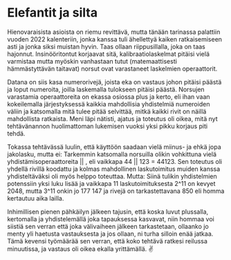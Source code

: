 # Elefantit ja silta

Hienovaraisista asioista on riemu revittävä, mutta tänään tarinassa palattiin vuoden 2022 kalenteriin, jonka kanssa tuli ähellettyä kaiken ratkaisemiseen asti ja jonka siksi muistan hyvin. Taas ollaan riippusillalla, joka on taas hajonnut. Insinööritontut korjaavat sitä, kalibraatiolaskelmat pitäisi vielä varmistaa mutta myöskin vanhastaan tutut (matemaattisesti hämmästyttävän taitavat) norsut ovat varastaneet laskelmien operaattorit.

Datana on siis kasa numerorivejä, joista eka on vastaus johon pitäisi päästä ja loput numeroita, joilla laskemalla tulokseen pitäisi päästä. Norsujen varastamia operaattoreita on ekassa osiossa plus ja kerto, eli ihan vaan kokeilemalla järjestyksessä kaikkia mahdollisia yhdistelmiä numeroiden väliin ja katsomalla mitä tulee pitää selvittää, mitkä kaikki rivit on näillä mahdollista ratkaista. Meni läpi nätisti, ajatus ja toteutus oli oikea, mitä nyt tehtävänannon huolimattoman lukemisen vuoksi yksi pikku korjaus piti tehdä.

Tokassa tehtävässä luulin, että käyttöön saadaan vielä miinus- ja ehkä jopa jakolasku, mutta ei: Tarkemmin katsomalla norsuilla olikin vohkittuna vielä yhdistämisoperaattoreita || , eli vaikkapa 44 || 123 = 44123. Sen toteutus oli yhdellä rivillä koodattu ja kolmas mahdollinen laskutoimitus muiden kanssa yhdisteltäväksi oli myös helppo toteuttaa. Mutta: Siinä tulikin yhdistelmien potenssiin yksi luku lisää ja vaikkapa 11 laskutoimituksesta 2^11 on kevyet 2048, mutta 3^11 onkin jo 177 147 ja rivejä on tarkastettavana 850 eli homma kertautuu aika lailla.

Inhimillisen pienen pähkäilyn jälkeen tajusin, että koska luvut plussalla, kertomalla ja yhdistelemällä joka tapauksessa kasvavat, niin hommaa voi siistiä sen verran että joka välivaiheen jälkeen tarkastetaan, ollaanko jo menty yli haetusta vastauksesta ja jos ollaan, ni turha silloin enää jatkaa. Tämä kevensi työmäärää sen verran, että koko tehtävä ratkesi reilussa minuutissa, ja vastaus oli oikea ekalla yrittämällä. ✌
